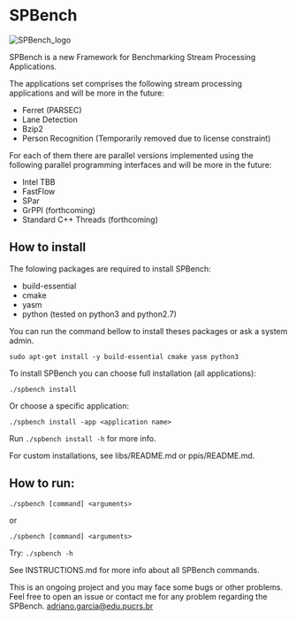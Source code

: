 # SPBench

![SPBench_logo](https://user-images.githubusercontent.com/11809226/121076611-fbef5300-c7ac-11eb-9213-5a30a284bec1.png)

SPBench is a new Framework for Benchmarking Stream Processing Applications.

The applications set comprises the following stream processing applications and will be more in the future:
 - Ferret (PARSEC)
 - Lane Detection
 - Bzip2
 - Person Recognition (Temporarily removed due to license constraint)

For each of them there are parallel versions implemented using the following parallel programming interfaces and will be more in the future:
 - Intel TBB
 - FastFlow
 - SPar
 - GrPPI (forthcoming)
 - Standard C++ Threads (forthcoming)

## How to install

The folowing packages are required to install SPBench:
 
- build-essential 
- cmake
- yasm
- python (tested on python3 and python2.7)

You can run the command bellow to install theses packages or ask a system admin.

`sudo apt-get install -y build-essential cmake yasm python3`

To install SPBench you can choose full installation (all applications):

`./spbench install`

Or choose a specific application:

`./spbench install -app <application name>`

Run `./spbench install -h` for more info.

For custom installations, see libs/README.md or ppis/README.md.

## How to run:

`./spbench [command] <arguments>`

or

`./spbench [command] <arguments>`

Try: `./spbench -h`
 
See INSTRUCTIONS.md for more info about all SPBench commands.

This is an ongoing project and you may face some bugs or other problems.
Feel free to open an issue or contact me for any problem regarding the SPBench.
adriano.garcia@edu.pucrs.br

